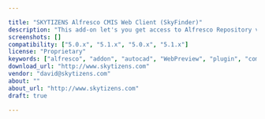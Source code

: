 ```yaml
---

title: "SKYTIZENS Alfresco CMIS Web Client (SkyFinder)"
description: "This add-on let's you get access to Alfresco Repository via fully featured CMIS web-based client. SkyFinder provides a smooth integration of Alfresco with 3rd party applications via CMIS. You do not have to use Alfresco Share to manage your documents."
screenshots: []
compatibility: ["5.0.x", "5.1.x", "5.0.x", "5.1.x"]
license: "Proprietary"
keywords: ["alfresco", "addon", "autocad", "WebPreview", "plugin", "community", "Integration", "CMIS", "skytizens"]
download_url: "http://www.skytizens.com"
vendor: "david@skytizens.com"
about: ""
about_url: "http://www.skytizens.com"
draft: true

---
```

